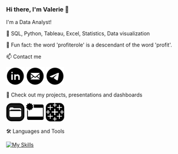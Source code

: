 ### Hi there, I'm Valerie 👋
I'm a Data Analyst!

🤖 SQL, Python, Tableau, Excel, Statistics, Data visualization

🎉 Fun fact: the word 'profiterole' is a descendant of the word 'profit'.

📫 Contact me  

[![linkedin](https://github.com/Lalerie/Lalerie/blob/main/icons8-linkedin-circled-50.png)](https://www.linkedin.com/in/lalerie/ "LinkedIn" )
[![mail](https://github.com/Lalerie/Lalerie/blob/main/icons8-mail-50.png)](<mailto:valerie.lunkina@gmail.com> "Mail" )
[![telegram](https://github.com/Lalerie/Lalerie/blob/main/icons8-telegram-50.png)](https://t.me/@Mor030va "Telegram")

💾 Check out my projects, presentations and dashboards

[![portfolio](https://github.com/Lalerie/Lalerie/blob/main/icons8-files-50.png)](https://github.com/Lalerie/Portfolio "Git Portfolio")
[![presentation](https://github.com/Lalerie/Lalerie/blob/main/icons8-new-slide-50.png)](https://docs.google.com/presentation/d/1Uix4FE67hRXpv5pdse4ckz0fkZujhXNGKDouW2V8Oxg/edit?usp=sharing "Google Presentations")
[![tableau](https://github.com/Lalerie/Lalerie/blob/main/icons8-tableau-software-50.png)](https://public.tableau.com/app/profile/lalerie "Tableau")

🛠️ Languages and Tools  

[![My Skills](https://skills.thijs.gg/icons?i=py,postgres,html,css,github&theme=dark)](https://skills.thijs.gg)
